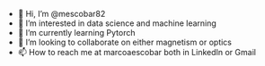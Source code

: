 - 👋 Hi, I’m @mescobar82
- 👀 I’m interested in data science and machine learning
- 🌱 I’m currently learning Pytorch
- 💞️ I’m looking to collaborate on either magnetism or optics
- 📫 How to reach me at marcoaescobar both in LinkedIn or Gmail

<!---
mescobar82/mescobar82 is a ✨ special ✨ repository because its `README.md` (this file) appears on your GitHub profile.
You can click the Preview link to take a look at your changes.
--->
